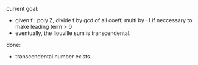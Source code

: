 current goal:
- given f : poly Z, divide f by gcd of all coeff, multi by -1 if neccessary to make leading term > 0
- eventually, the liouville sum is transcendental.


done:
- transcendental number exists.